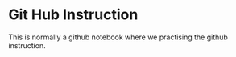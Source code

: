 # Git Hub Instruction
This is normally a github notebook where we practising the github instruction.
